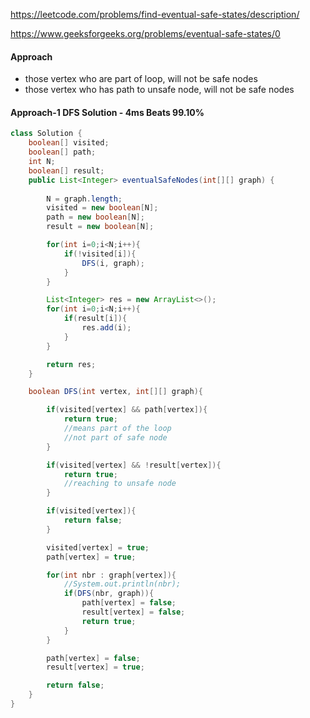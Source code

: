 https://leetcode.com/problems/find-eventual-safe-states/description/

https://www.geeksforgeeks.org/problems/eventual-safe-states/0

#### Approach

* those vertex who are part of loop, will not be safe nodes
* those vertex who has path to unsafe node, will not be safe nodes


#### Approach-1 DFS Solution - 4ms Beats 99.10%

```java
class Solution {
    boolean[] visited;
    boolean[] path;
    int N;
    boolean[] result;
    public List<Integer> eventualSafeNodes(int[][] graph) {
        
        N = graph.length;
        visited = new boolean[N];
        path = new boolean[N];
        result = new boolean[N];

        for(int i=0;i<N;i++){
            if(!visited[i]){
                DFS(i, graph);
            }
        }

        List<Integer> res = new ArrayList<>();
        for(int i=0;i<N;i++){
            if(result[i]){
                res.add(i);
            }
        }

        return res;
    }

    boolean DFS(int vertex, int[][] graph){

        if(visited[vertex] && path[vertex]){
            return true;
            //means part of the loop
            //not part of safe node
        }

        if(visited[vertex] && !result[vertex]){
            return true;
            //reaching to unsafe node
        }

        if(visited[vertex]){
            return false;
        }

        visited[vertex] = true;
        path[vertex] = true;

        for(int nbr : graph[vertex]){
            //System.out.println(nbr);
            if(DFS(nbr, graph)){
                path[vertex] = false;
                result[vertex] = false;
                return true;
            }
        }

        path[vertex] = false;
        result[vertex] = true;

        return false;
    }
}
```


